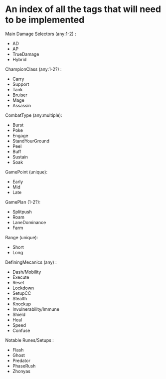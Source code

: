 # An index of all the tags that will need to be implemented


Main Damage Selectors (any:1-2) :
- AD
- AP
- TrueDamage
- Hybrid

ChampionClass (any:1-2?) :
- Carry
- Support
- Tank
- Bruiser
- Mage
- Assassin

CombatType (any:multiple): 
- Burst
- Poke
- Engage
- StandYourGround
- Peel
- Buff
- Sustain
- Soak

GamePoint (unique):
- Early
- Mid
- Late

GamePlan (1-2?):
- Splitpush
- Roam
- LaneDominance
- Farm

Range (unique):
- Short
- Long

DefiningMecanics (any) :
- Dash/Mobility
- Execute
- Reset
- Lockdown
- SetupCC
- Stealth
- Knockup
- Invulnerability/Immune
- Shield
- Heal
- Speed
- Confuse

Notable Runes/Setups : 
- Flash
- Ghost
- Predator
- PhaseRush
- Zhonyas
